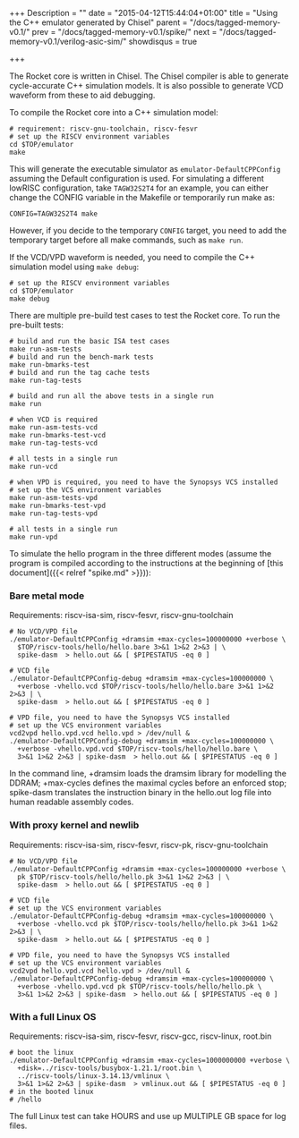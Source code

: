 +++
Description = ""
date = "2015-04-12T15:44:04+01:00"
title = "Using the C++ emulator generated by Chisel"
parent = "/docs/tagged-memory-v0.1/"
prev = "/docs/tagged-memory-v0.1/spike/"
next = "/docs/tagged-memory-v0.1/verilog-asic-sim/"
showdisqus = true

+++

The Rocket core is written in Chisel. The Chisel compiler is able to generate cycle-accurate C++ simulation models. It is also possible to generate VCD waveform from these to aid debugging. 

To compile the Rocket core into a C++ simulation model:

    # requirement: riscv-gnu-toolchain, riscv-fesvr
    # set up the RISCV environment variables
    cd $TOP/emulator
    make

This will generate the executable simulator as
`emulator-DefaultCPPConfig` assuming the Default configuration is
used. For simulating a different lowRISC configuration, take
`TAGW32S2T4` for an example, you can either change the CONFIG variable
in the Makefile or temporarily run make as:

    CONFIG=TAGW32S2T4 make

However, if you decide to the temporary `CONFIG` target, you need to
add the temporary target before all make commands, such as `make run`.

If the VCD/VPD waveform is needed, you need to compile the C++
simulation model using `make debug`: 

    # set up the RISCV environment variables
    cd $TOP/emulator
    make debug

There are multiple pre-build test cases to test the Rocket core. To run the pre-built tests:

    # build and run the basic ISA test cases
    make run-asm-tests
    # build and run the bench-mark tests
    make run-bmarks-test
    # build and run the tag cache tests
    make run-tag-tests

    # build and run all the above tests in a single run
    make run

    # when VCD is required
    make run-asm-tests-vcd 
    make run-bmarks-test-vcd
    make run-tag-tests-vcd

    # all tests in a single run
    make run-vcd 

    # when VPD is required, you need to have the Synopsys VCS installed
    # set up the VCS environment variables
    make run-asm-tests-vpd
    make run-bmarks-test-vpd
    make run-tag-tests-vpd

    # all tests in a single run
    make run-vpd

To simulate the hello program in the three different modes (assume the
program is compiled according to the instructions at the beginning of [this 
document]({{< relref "spike.md" >}})):

### Bare metal mode

Requirements: riscv-isa-sim, riscv-fesvr, riscv-gnu-toolchain

    # No VCD/VPD file
    ./emulator-DefaultCPPConfig +dramsim +max-cycles=100000000 +verbose \
      $TOP/riscv-tools/hello/hello.bare 3>&1 1>&2 2>&3 | \
      spike-dasm  > hello.out && [ $PIPESTATUS -eq 0 ]

    # VCD file
    ./emulator-DefaultCPPConfig-debug +dramsim +max-cycles=100000000 \
      +verbose -vhello.vcd $TOP/riscv-tools/hello/hello.bare 3>&1 1>&2 2>&3 | \
      spike-dasm  > hello.out && [ $PIPESTATUS -eq 0 ]

    # VPD file, you need to have the Synopsys VCS installed
    # set up the VCS environment variables
    vcd2vpd hello.vpd.vcd hello.vpd > /dev/null &
    ./emulator-DefaultCPPConfig-debug +dramsim +max-cycles=100000000 \
      +verbose -vhello.vpd.vcd $TOP/riscv-tools/hello/hello.bare \
      3>&1 1>&2 2>&3 | spike-dasm  > hello.out && [ $PIPESTATUS -eq 0 ]

In the command line, +dramsim loads the dramsim library for modelling the DDRAM; +max-cycles defines the maximal cycles before an enforced stop; spike-dasm translates the instruction binary in the hello.out log file into human readable assembly codes.

### With proxy kernel and newlib

Requirements: riscv-isa-sim, riscv-fesvr, riscv-pk, riscv-gnu-toolchain

    # No VCD/VPD file
    ./emulator-DefaultCPPConfig +dramsim +max-cycles=100000000 +verbose \
      pk $TOP/riscv-tools/hello/hello.pk 3>&1 1>&2 2>&3 | \
      spike-dasm  > hello.out && [ $PIPESTATUS -eq 0 ]

    # VCD file
    # set up the VCS environment variables
    ./emulator-DefaultCPPConfig-debug +dramsim +max-cycles=100000000 \
      +verbose -vhello.vcd pk $TOP/riscv-tools/hello/hello.pk 3>&1 1>&2 2>&3 | \
      spike-dasm  > hello.out && [ $PIPESTATUS -eq 0 ]

    # VPD file, you need to have the Synopsys VCS installed
    # set up the VCS environment variables
    vcd2vpd hello.vpd.vcd hello.vpd > /dev/null &
    ./emulator-DefaultCPPConfig-debug +dramsim +max-cycles=100000000 \
      +verbose -vhello.vpd.vcd pk $TOP/riscv-tools/hello/hello.pk \
      3>&1 1>&2 2>&3 | spike-dasm  > hello.out && [ $PIPESTATUS -eq 0 ]

### With a full Linux OS

Requirements: riscv-isa-sim, riscv-fesvr, riscv-gcc, riscv-linux, root.bin

    # boot the linux
    ./emulator-DefaultCPPConfig +dramsim +max-cycles=1000000000 +verbose \
      +disk=../riscv-tools/busybox-1.21.1/root.bin \
      ../riscv-tools/linux-3.14.13/vmlinux \
      3>&1 1>&2 2>&3 | spike-dasm  > vmlinux.out && [ $PIPESTATUS -eq 0 ]
    # in the booted linux
    # /hello

The full Linux test can take HOURS and use up MULTIPLE GB space for log files. 

